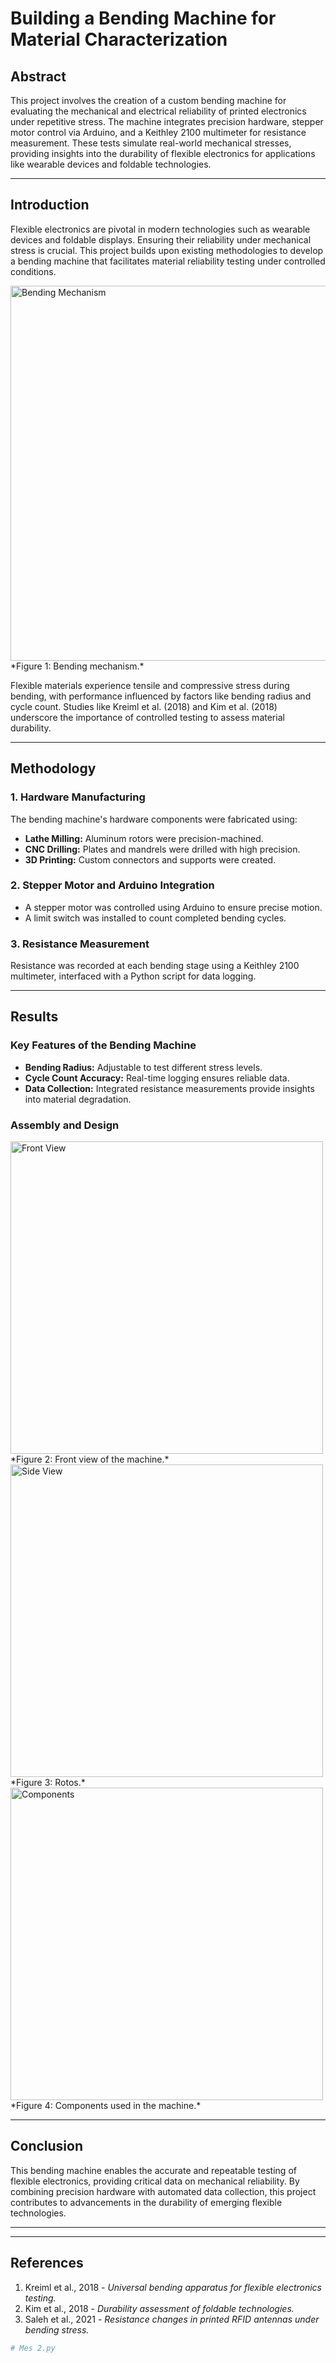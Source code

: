 # Building a Bending Machine for Material Characterization

## Abstract

This project involves the creation of a custom bending machine for evaluating the mechanical and electrical reliability of printed electronics under repetitive stress. The machine integrates precision hardware, stepper motor control via Arduino, and a Keithley 2100 multimeter for resistance measurement. These tests simulate real-world mechanical stresses, providing insights into the durability of flexible electronics for applications like wearable devices and foldable technologies.

---

## Introduction

Flexible electronics are pivotal in modern technologies such as wearable devices and foldable displays. Ensuring their reliability under mechanical stress is crucial. This project builds upon existing methodologies to develop a bending machine that facilitates material reliability testing under controlled conditions.

<img src="1.JPG" alt="Bending Mechanism" width="600"/>
*Figure 1: Bending mechanism.*

Flexible materials experience tensile and compressive stress during bending, with performance influenced by factors like bending radius and cycle count. Studies like Kreiml et al. (2018) and Kim et al. (2018) underscore the importance of controlled testing to assess material durability.

---

## Methodology

### 1. Hardware Manufacturing

The bending machine's hardware components were fabricated using:
- **Lathe Milling:** Aluminum rotors were precision-machined.
- **CNC Drilling:** Plates and mandrels were drilled with high precision.
- **3D Printing:** Custom connectors and supports were created.

### 2. Stepper Motor and Arduino Integration

- A stepper motor was controlled using Arduino to ensure precise motion.
- A limit switch was installed to count completed bending cycles.

### 3. Resistance Measurement

Resistance was recorded at each bending stage using a Keithley 2100 multimeter, interfaced with a Python script for data logging.

---

## Results

### Key Features of the Bending Machine

- **Bending Radius:** Adjustable to test different stress levels.
- **Cycle Count Accuracy:** Real-time logging ensures reliable data.
- **Data Collection:** Integrated resistance measurements provide insights into material degradation.

### Assembly and Design

<img src="4b.jpg" alt="Front View" width="500"/>
*Figure 2: Front view of the machine.*

<img src="5.jpg" alt="Side View" width="500"/>
*Figure 3: Rotos.*

<img src="4.jpg" alt="Components" width="500"/>
*Figure 4: Components used in the machine.*

---

## Conclusion

This bending machine enables the accurate and repeatable testing of flexible electronics, providing critical data on mechanical reliability. By combining precision hardware with automated data collection, this project contributes to advancements in the durability of emerging flexible technologies.

---


---
## References

1. Kreiml et al., 2018 - *Universal bending apparatus for flexible electronics testing.*
2. Kim et al., 2018 - *Durability assessment of foldable technologies.*
3. Saleh et al., 2021 - *Resistance changes in printed RFID antennas under bending stress.*

```python
# Mes 2.py
